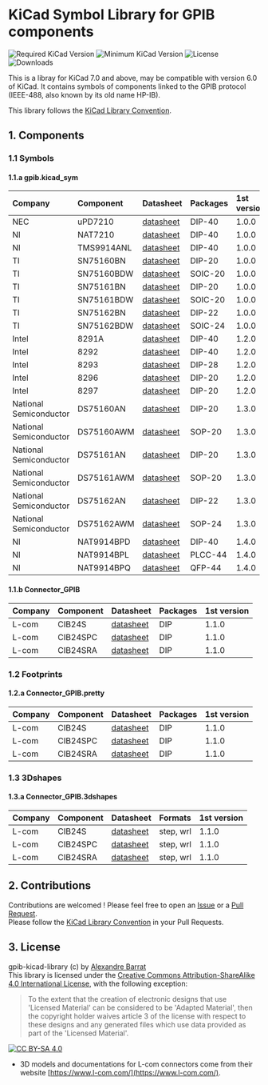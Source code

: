 # KiCad Symbol Library for GPIB components

![Required KiCad Version](https://img.shields.io/badge/KiCad-%3E%3D7.0-success)
![Minimum KiCad Version](https://img.shields.io/badge/KiCad-=6.0-orange)
![License](https://img.shields.io/github/license/alba0404/gpib-kicad-library)
![Downloads](https://img.shields.io/github/downloads/alba0404/gpib-kicad-library/total)

This is a libray for KiCad 7.0 and above, may be compatible with version 6.0 of KiCad.
It contains symbols of components linked to the GPIB protocol (IEEE-488, also known by its old name HP-IB).

This library follows the [KiCad Library Convention](https://klc.kicad.org/).


## 1. Components
### 1.1 Symbols
#### 1.1.a gpib.kicad_sym
|Company|Component|Datasheet|Packages| 1st version |
|:------|:--------|:--------|:-------|:------------|
| NEC   | uPD7210 | [datasheet](https://datasheets.alba0404.fr/data/GPIB/uPD7210.pdf) | DIP-40 | 1.0.0 |
| NI    | NAT7210 | [datasheet](https://docs-be.ni.com/bundle/nat7210-4882chip-specs/raw/resource/enus/372012d.pdf) | DIP-40 | 1.0.0 |
| NI    | TMS9914ANL | [datasheet](http://www.bitsavers.org/components/ti/TMS9900/TMS9914A_General_Purpose_Interface_Bus_Controller_Data_Manual_Dec82.pdf) | DIP-40 | 1.0.0 |
| TI    | SN75160BN  | [datasheet](https://www.ti.com/lit/ds/symlink/sn75160b.pdf) | DIP-20  | 1.0.0 |
| TI    | SN75160BDW | [datasheet](https://www.ti.com/lit/ds/symlink/sn75160b.pdf) | SOIC-20 | 1.0.0 |
| TI    | SN75161BN  | [datasheet](https://www.ti.com/lit/ds/symlink/sn75161b.pdf) | DIP-20  | 1.0.0 |
| TI    | SN75161BDW | [datasheet](https://www.ti.com/lit/ds/symlink/sn75161b.pdf) | SOIC-20 | 1.0.0 |
| TI    | SN75162BN  | [datasheet](https://www.ti.com/lit/ds/symlink/sn75162b.pdf) | DIP-22  | 1.0.0 |
| TI    | SN75162BDW | [datasheet](https://www.ti.com/lit/ds/symlink/sn75162b.pdf) | SOIC-24 | 1.0.0 |
| Intel | 8291A | [datasheet](https://w140.com/tekwiki/images/5/57/I8291A.pdf) | DIP-40 | 1.2.0 |
| Intel | 8292 | [datasheet](http://www.emuverse.ru/downloads/datasheets/other/intel/8292.pdf) | DIP-40 | 1.2.0 |
| Intel | 8293 | [datasheet](http://www.emuverse.ru/downloads/datasheets/other/intel/8293.pdf) | DIP-28 | 1.2.0 |
| Intel | 8296 | [datasheet](https://datasheet.datasheetarchive.com/originals/scans/Scans-004/Scans-0098874.pdf) | DIP-20 | 1.2.0 |
| Intel | 8297 | [datasheet](https://datasheet.datasheetarchive.com/originals/scans/Scans-004/Scans-0098874.pdf) | DIP-20 | 1.2.0 |
| National Semiconductor | DS75160AN  | [datasheet](https://datasheets.alba0404.fr/data/GPIB/DS75160A.pdf) | DIP-20 | 1.3.0 |
| National Semiconductor | DS75160AWM | [datasheet](https://datasheets.alba0404.fr/data/GPIB/DS75160A.pdf) | SOP-20 | 1.3.0 |
| National Semiconductor | DS75161AN  | [datasheet](https://datasheets.alba0404.fr/data/GPIB/DS75161A.pdf) | DIP-20 | 1.3.0 |
| National Semiconductor | DS75161AWM | [datasheet](https://datasheets.alba0404.fr/data/GPIB/DS75161A.pdf) | SOP-20 | 1.3.0 |
| National Semiconductor | DS75162AN  | [datasheet](https://datasheets.alba0404.fr/data/GPIB/DS75162A.pdf) | DIP-22 | 1.3.0 |
| National Semiconductor | DS75162AWM | [datasheet](https://datasheets.alba0404.fr/data/GPIB/DS75162A.pdf) | SOP-24 | 1.3.0 |
| NI | NAT9914BPD | [datasheet](https://docs-be.ni.com/bundle/nat9914-specs/raw/resource/enus/nat9914-specs.pdf) | DIP-40  | 1.4.0 |
| NI | NAT9914BPL | [datasheet](https://docs-be.ni.com/bundle/nat9914-specs/raw/resource/enus/nat9914-specs.pdf) | PLCC-44 | 1.4.0 |
| NI | NAT9914BPQ | [datasheet](https://docs-be.ni.com/bundle/nat9914-specs/raw/resource/enus/nat9914-specs.pdf) | QFP-44  | 1.4.0 |

#### 1.1.b Connector_GPIB
|Company|Component|Datasheet|Packages| 1st version |
|:------|:--------|:--------|:-------|:------------|
| L-com | CIB24S  | [datasheet](https://www.l-com.com/Images/Downloadables/2D/CIB24S_2D.pdf) | DIP | 1.1.0 |
| L-com | CIB24SPC | [datasheet](https://www.l-com.com/Images/Downloadables/2D/CIB24SPC_2D.pdf) | DIP | 1.1.0 |
| L-com | CIB24SRA | [datasheet](https://www.l-com.com/Images/Downloadables/2D/CIB24SRA_2D.pdf) | DIP | 1.1.0 |

### 1.2 Footprints
#### 1.2.a Connector_GPIB.pretty
|Company|Component|Datasheet|Packages| 1st version |
|:------|:--------|:--------|:-------|:------------|
| L-com | CIB24S  | [datasheet](https://www.l-com.com/Images/Downloadables/2D/CIB24S_2D.pdf) | DIP | 1.1.0 |
| L-com | CIB24SPC | [datasheet](https://www.l-com.com/Images/Downloadables/2D/CIB24SPC_2D.pdf) | DIP | 1.1.0 |
| L-com | CIB24SRA | [datasheet](https://www.l-com.com/Images/Downloadables/2D/CIB24SRA_2D.pdf) | DIP | 1.1.0 |

### 1.3 3Dshapes
#### 1.3.a Connector_GPIB.3dshapes
|Company|Component|Datasheet|Formats| 1st version |
|:------|:--------|:--------|:-------|:-----------|
| L-com | CIB24S  | [datasheet](https://www.l-com.com/Images/Downloadables/2D/CIB24S_2D.pdf) | step, wrl | 1.1.0 |
| L-com | CIB24SPC | [datasheet](https://www.l-com.com/Images/Downloadables/2D/CIB24SPC_2D.pdf) | step, wrl | 1.1.0 |
| L-com | CIB24SRA | [datasheet](https://www.l-com.com/Images/Downloadables/2D/CIB24SRA_2D.pdf) | step, wrl | 1.1.0 |


## 2. Contributions
Contributions are welcomed ! Please feel free to open an [Issue](https://github.com/Alba0404/gpib-kicad-library/issues) or a [Pull Request](https://github.com/Alba0404/gpib-kicad-library/pulls).  
Please follow the [KiCad Library Convention](https://klc.kicad.org/) in your Pull Requests.


## 3. License
gpib-kicad-library (c) by [Alexandre Barrat](https://github.com/Alba0404)  
This library is licensed under the [Creative Commons Attribution-ShareAlike 4.0 International License](https://creativecommons.org/licenses/by-sa/4.0/legalcode), with the following exception:
> To the extent that the creation of electronic designs that use 'Licensed Material' can be considered to be 'Adapted Material', then the copyright holder waives article 3 of the license with respect to these designs and any generated files which use data provided as part of the 'Licensed Material'.

[![CC BY-SA 4.0](https://mirrors.creativecommons.org/presskit/buttons/88x31/svg/by-sa.svg)](https://creativecommons.org/licenses/by-sa/4.0/legalcode)

* 3D models and documentations for L-com connectors come from their website [https://www.l-com.com/](https://www.l-com.com/).


